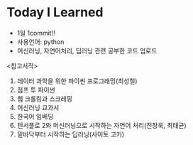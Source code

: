 # Today I Learned

* 1일 1commit!!
* 사용언어: python
* 머신러닝, 자연어처리, 딥러닝 관련 공부한 코드 업로드

<참고서적>
1. 데이터 과학을 위한 파이썬 프로그래밍(최성철)
2. 점프 투 파이썬
3. 웹 크롤링과 스크레핑
4. 머신러닝 교과서
5. 한국어 임베딩
6. 텐서플로 2와 머신러닝으로 시작하는 자연어 처리(전창욱, 최태균)
7. 밑바닥부터 시작하는 딥러닝(사이토 고키)
